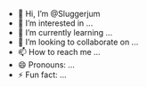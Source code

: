 - 👋 Hi, I’m @Sluggerjum
- 👀 I’m interested in ...
- 🌱 I’m currently learning ...
- 💞️ I’m looking to collaborate on ...
- 📫 How to reach me ...
- 😄 Pronouns: ...
- ⚡ Fun fact: ...

<!---
Sluggerjum/Sluggerjum is a ✨ special ✨ repository because its `README.md` (this file) appears on your GitHub profile.
You can click the Preview link to take a look at your changes.
--->
